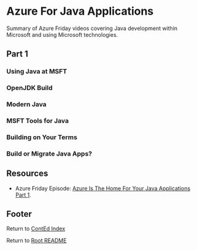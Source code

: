 # Azure For Java Applications

Summary of Azure Friday videos covering Java development within Microsoft and using Microsoft technologies.

## Part 1

### Using Java at MSFT

### OpenJDK Build

### Modern Java

### MSFT Tools for Java

### Building on Your Terms

### Build or Migrate Java Apps?

## Resources

- Azure Friday Episode: [Azure Is The Home For Your Java Applications Part 1](https://learn.microsoft.com/en-us/shows/azure-friday/azure-is-the-home-for-your-java-applications-part-1).

## Footer

Return to [ContEd Index](./conted-index.html)

Return to [Root README](../README.html)
